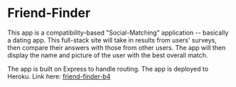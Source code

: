 # Friend-Finder

This app is a compatibility-based "Social-Matching" application -- basically a dating app. 
This full-stack site will take in results from users' surveys, then compare their answers with those from other users. 
The app will then display the name and picture of the user with the best overall match. 

The app is built on Express to handle routing. 
The app is deployed to Heroku.  Link here: [friend-finder-b4](https://friend-finder-b4.herokuapp.com/)
